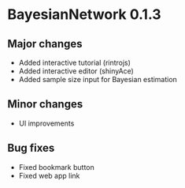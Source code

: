 # BayesianNetwork 0.1.3

## Major changes
* Added interactive tutorial (rintrojs)
* Added interactive editor (shinyAce)
* Added sample size input for Bayesian estimation

## Minor changes
* UI improvements

## Bug fixes
* Fixed bookmark button
* Fixed web app link

